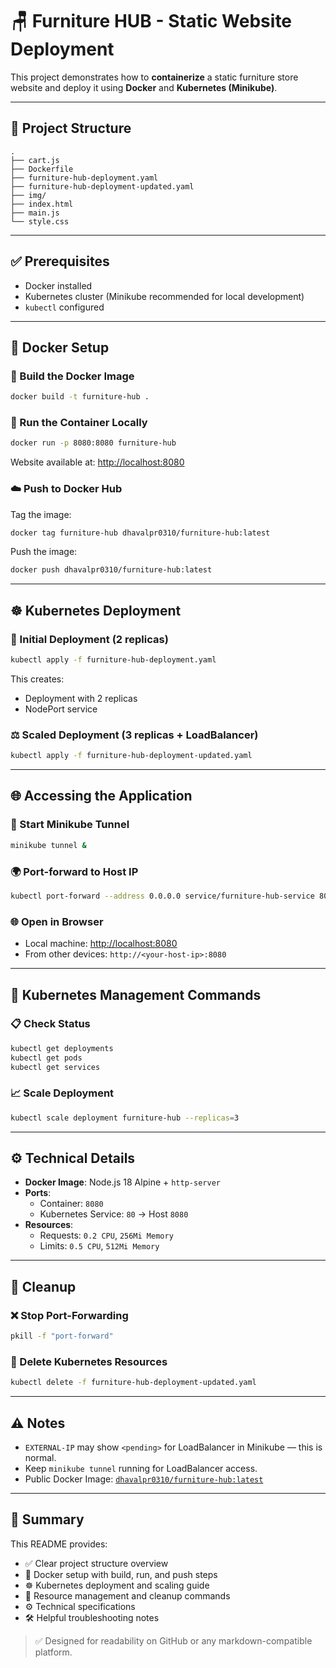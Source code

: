 # 🪑 Furniture HUB - Static Website Deployment

This project demonstrates how to **containerize** a static furniture store website and deploy it using **Docker** and **Kubernetes (Minikube)**.

---

## 📁 Project Structure

```
.
├── cart.js
├── Dockerfile
├── furniture-hub-deployment.yaml
├── furniture-hub-deployment-updated.yaml
├── img/
├── index.html
├── main.js
└── style.css
```

---

## ✅ Prerequisites

- Docker installed
- Kubernetes cluster (Minikube recommended for local development)
- `kubectl` configured

---

## 🐳 Docker Setup

### 🔨 Build the Docker Image

```bash
docker build -t furniture-hub .
```

### 🚀 Run the Container Locally

```bash
docker run -p 8080:8080 furniture-hub
```

Website available at: [http://localhost:8080](http://localhost:8080)

### ☁️ Push to Docker Hub

Tag the image:

```bash
docker tag furniture-hub dhavalpr0310/furniture-hub:latest
```

Push the image:

```bash
docker push dhavalpr0310/furniture-hub:latest
```

---

## ☸️ Kubernetes Deployment

### 🧱 Initial Deployment (2 replicas)

```bash
kubectl apply -f furniture-hub-deployment.yaml
```

This creates:

- Deployment with 2 replicas
- NodePort service

### ⚖️ Scaled Deployment (3 replicas + LoadBalancer)

```bash
kubectl apply -f furniture-hub-deployment-updated.yaml
```

---

## 🌐 Accessing the Application

### 🔌 Start Minikube Tunnel

```bash
minikube tunnel &
```

### 🌍 Port-forward to Host IP

```bash
kubectl port-forward --address 0.0.0.0 service/furniture-hub-service 8080:80 &
```

### 🌐 Open in Browser

- Local machine: [http://localhost:8080](http://localhost:8080)
- From other devices: `http://<your-host-ip>:8080`

---

## 🧰 Kubernetes Management Commands

### 📋 Check Status

```bash
kubectl get deployments
kubectl get pods
kubectl get services
```

### 📈 Scale Deployment

```bash
kubectl scale deployment furniture-hub --replicas=3
```

---

## ⚙️ Technical Details

- **Docker Image**: Node.js 18 Alpine + `http-server`
- **Ports**:
  - Container: `8080`
  - Kubernetes Service: `80` → Host `8080`
- **Resources**:
  - Requests: `0.2 CPU`, `256Mi Memory`
  - Limits: `0.5 CPU`, `512Mi Memory`

---

## 🧹 Cleanup

### ❌ Stop Port-Forwarding

```bash
pkill -f "port-forward"
```

### 🧼 Delete Kubernetes Resources

```bash
kubectl delete -f furniture-hub-deployment-updated.yaml
```

---

## ⚠️ Notes

- `EXTERNAL-IP` may show `<pending>` for LoadBalancer in Minikube — this is normal.
- Keep `minikube tunnel` running for LoadBalancer access.
- Public Docker Image: [`dhavalpr0310/furniture-hub:latest`](https://hub.docker.com/r/dhavalpr0310/furniture-hub)

---

## 📄 Summary

This README provides:

- ✅ Clear project structure overview  
- 🐳 Docker setup with build, run, and push steps  
- ☸️ Kubernetes deployment and scaling guide  
- 🧰 Resource management and cleanup commands  
- ⚙️ Technical specifications  
- 🛠️ Helpful troubleshooting notes  

> ✅ Designed for readability on GitHub or any markdown-compatible platform.
